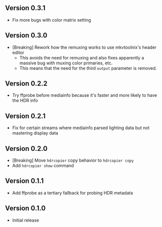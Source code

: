 ## Version 0.3.1

- Fix more bugs with color matrix setting

## Version 0.3.0

- [Breaking] Rework how the remuxing works to use mkvtoolnix's header editor
  - This avoids the need for remuxing and also fixes apparently a massive bug with muxing color primaries, etc.
  - This means that the need for the third `output` parameter is removed.

## Version 0.2.2

- Try ffprobe before mediainfo because it's faster and more likely to have the HDR info

## Version 0.2.1

- Fix for certain streams where mediainfo parsed lighting data but not mastering display data

## Version 0.2.0

- [Breaking] Move `hdrcopier` copy behavior to `hdrcopier copy`
- Add `hdrcopier show` command

## Version 0.1.1

- Add ffprobe as a tertiary fallback for probing HDR metadata

## Version 0.1.0

- Initial release
